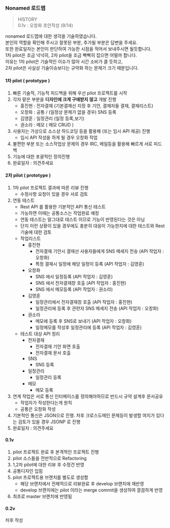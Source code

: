 ### Nonamed 로드맵
> HISTORY  
0.1v : 오창화 초안작성 (9/14)

nonamed 로드맵에 대한 생각을 기술하였습니다.  
본인의 역할을 확인해 주시고 잘못된 부분, 추가될 부분은 답변을 주세요.  
또한 완료일자는 본인이 판단하여 가능한 시점을 적어서 보내주시면 될듯합니다.  
1차 pilot은 조금 넉넉히, 2차 pilot을 조금 빡빡히 잡으면 어떨까 합니다.  
이유는 1차 pilot은 기술적인 이슈가 많아 시간 소비가 클 듯하고,  
2차 pilot은 사실상 기술이슈보다는 규약화 하는 문제가 크기 때문입니다.

#### 1차 pilot ( prototype )
1. 빠른 기술적, 기능적 피드백을 위해 우선 pilot 프로젝트를 시작
2. 각자 맡은 부분을 **디자인에 크게 구애받지 않고** 개발 진행
	- 홍진현 : 전자결재 (기본결재선 지정 후 기안, 결재자들 결재, 결재리스트)
	- 오창화 : 공통 / (일정상 문제가 없을 경우) SNS 등록
	- 김영훈 : 일정관리 (일정 등록,보기)
	- 권소라 : 메모 ( 메모 CRUD )
3. 사용자는 가상으로 소스상 하드코딩 등을 활용해 (또는 임시 API 제공) 진행
	- 임시 API 작성을 하게 될 경우 오창화 작업
4. 불편한 부분 또는 소스작업상 문제의 경우 IRC, 메일등을 활용해 빠르게 서로 피드백
5. 기능에 대한 포괄적인 정의진행
6. 완료일자 : 의견주세요

#### 2차 pilot ( prototype )
1. 1차 pilot 프로젝트 결과에 따른 리뷰 진행
	- 수정사항 요청이 있을 경우 서로 검토
2. 연동 테스트
	- Rest API 를 활용한 기본적인 API 통신 테스트
	- 가능하면 이때는 공통소스는 작업완료 예정
	- 연동 테스트는 말그대로 테스트 이므로 기능이 반영된다는 것은 아님
	- 단지 이런 상황이 있을 경우에도 충분히 대응이 가능한지에 대한 테스트와 Rest 기술에 대한 검토
	- 작업리스트
		* 홍진현
			- 전자결재 기안시 결재선 사용자들에게 SNS 메세지 전송 (API 작업자 : 오창화)
			- 특정 결재시 일정에 해당 일정이 등록 (API 작업자 : 김영훈)
		* 오창화
			- SNS 에서 일정등록 (API 작업자 : 김영훈)
			- SNS 에서 전자결재창 호출 (API 작업자 : 홍진현)
			- SNS 에서 메모등록 (API 작업자 : 권소라)
		* 김영훈
			- 일정관리에서 전자결재창 호출 (API 작업자 : 홍진현)
			- 일정관리에 등록 후 관련자 SNS 메세지 전송 (API 작업자 : 오창화)
		* 권소라
			- 메모에 등록 후 SNS로 보내기 (API 작업자 : 오창화)
			- 일정메모를 작성후 일정관리에 등록 (API 작업자 : 김영훈)
	- 테스트 대상 API 정리
		* 전자결재
			- 전자결재 기안 화면 호출
			- 전자결재 문서 호출
		* SNS
			- SNS 등록
		* 일정관리
			- 일정관리 등록
		* 메모
			- 메모 등록
3. 연계 작업은 서로 통신 인터페이스를 정의해야하므로 반드시 규약 설계후 문서공유
	- 작업자가 작성한다는게 원칙
	- 공통은 오창화 작성
4. 기본적인 통신은 JSON으로 진행. 차후 크로스도메인 문제등이 발생할 여지가 있다는 검토가 있을 경우 JSONP 로 진행
5. 완료일자 : 의견주세요

#### 0.1v
1. pilot 프로젝트 완료 후 본격적인 프로젝트 진행
2. pilot 소스들을 전반적으로 Refactoring
3. 1,2차 pilot에 대한 리뷰 후 수정건 반영
4. 공통디자인 입힘
5. pilot 프로젝트용 브랜치를 별도로 생성함
	- 해당 브랜치에서 전체적으로 리뷰완료 후 develop 브랜치에 재반영
	- develop 브랜치에는 pilot 이라는 merge commit을 생성하여 깔끔하게 반영
6. 최초로 master 브랜치에 반영됨

#### 0.2v
차후 작성
